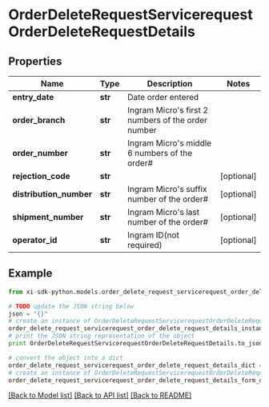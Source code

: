 # OrderDeleteRequestServicerequestOrderDeleteRequestDetails


## Properties

Name | Type | Description | Notes
------------ | ------------- | ------------- | -------------
**entry_date** | **str** | Date order entered | 
**order_branch** | **str** | Ingram Micro&#39;s first 2 numbers of the order number | 
**order_number** | **str** | Ingram Micro&#39;s middle 6 numbers of the order# | 
**rejection_code** | **str** |  | [optional] 
**distribution_number** | **str** | Ingram Micro&#39;s suffix number of the order# | [optional] 
**shipment_number** | **str** | Ingram Micro&#39;s last number of the order# | [optional] 
**operator_id** | **str** | Ingram ID(not required) | [optional] 

## Example

```python
from xi-sdk-python.models.order_delete_request_servicerequest_order_delete_request_details import OrderDeleteRequestServicerequestOrderDeleteRequestDetails

# TODO update the JSON string below
json = "{}"
# create an instance of OrderDeleteRequestServicerequestOrderDeleteRequestDetails from a JSON string
order_delete_request_servicerequest_order_delete_request_details_instance = OrderDeleteRequestServicerequestOrderDeleteRequestDetails.from_json(json)
# print the JSON string representation of the object
print OrderDeleteRequestServicerequestOrderDeleteRequestDetails.to_json()

# convert the object into a dict
order_delete_request_servicerequest_order_delete_request_details_dict = order_delete_request_servicerequest_order_delete_request_details_instance.to_dict()
# create an instance of OrderDeleteRequestServicerequestOrderDeleteRequestDetails from a dict
order_delete_request_servicerequest_order_delete_request_details_form_dict = order_delete_request_servicerequest_order_delete_request_details.from_dict(order_delete_request_servicerequest_order_delete_request_details_dict)
```
[[Back to Model list]](../README.md#documentation-for-models) [[Back to API list]](../README.md#documentation-for-api-endpoints) [[Back to README]](../README.md)


